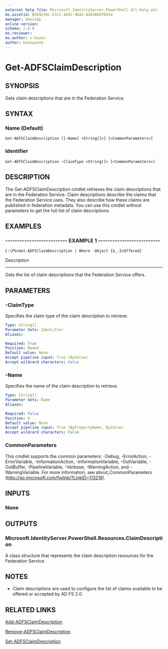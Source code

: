 ```yaml
---
external help file: Microsoft.IdentityServer.PowerShell.dll-Help.xml
ms.assetid: B509236C-E311-4683-9DA2-A403BE87D914
manager: dansimp
online version: 
schema: 2.0.0
ms.reviewer:
ms.author: v-kaunu
author: Kateyanne
---
```


# Get-ADFSClaimDescription

## SYNOPSIS
Gets claim descriptions that are in the Federation Service.

## SYNTAX

### Name (Default)
```
Get-ADFSClaimDescription [[-Name] <String[]>] [<CommonParameters>]
```

### Identifier
```
Get-ADFSClaimDescription -ClaimType <String[]> [<CommonParameters>]
```

## DESCRIPTION
The Get-ADFSClaimDescription cmdlet retrieves the claim descriptions that are in the Federation Service.
Claim descriptions describe the claims that the Federation Service uses.
They also describe how these claims are published in federation metadata.
You can use this cmdlet without parameters to get the full list of claim descriptions.

## EXAMPLES

### -------------------------- EXAMPLE 1 --------------------------
```
C:\PS>Get-ADFSClaimDescription | Where -Object {$_.IsOffered}
```

Description

-----------

Gets the list of claim descriptions that the Federation Service offers.

## PARAMETERS

### -ClaimType
Specifies the claim type of the claim description to retrieve.

```yaml
Type: String[]
Parameter Sets: Identifier
Aliases: 

Required: True
Position: Named
Default value: None
Accept pipeline input: True (ByValue)
Accept wildcard characters: False
```

### -Name
Specifies the name of the claim description to retrieve.

```yaml
Type: String[]
Parameter Sets: Name
Aliases: 

Required: False
Position: 0
Default value: None
Accept pipeline input: True (ByPropertyName, ByValue)
Accept wildcard characters: False
```

### CommonParameters
This cmdlet supports the common parameters: -Debug, -ErrorAction, -ErrorVariable, -InformationAction, -InformationVariable, -OutVariable, -OutBuffer, -PipelineVariable, -Verbose, -WarningAction, and -WarningVariable. For more information, see about_CommonParameters (http://go.microsoft.com/fwlink/?LinkID=113216).

## INPUTS

### None

## OUTPUTS

### Microsoft.IdentityServer.PowerShell.Resources.ClaimDescription
A class structure that represents the claim description resources for the Federation Service.

## NOTES
* Claim descriptions are used to configure the list of claims available to be offered or accepted by AD FS 2.0.

## RELATED LINKS

[Add-ADFSClaimDescription](./Add-ADFSClaimDescription.md)

[Remove-ADFSClaimDescription](./Remove-ADFSClaimDescription.md)

[Set-ADFSClaimDescription](./Set-ADFSClaimDescription.md)

